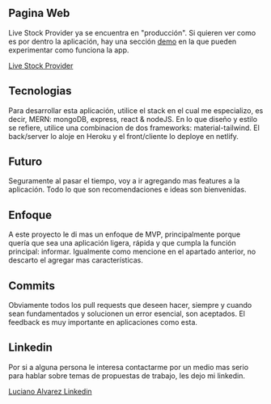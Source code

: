 ## Pagina Web

Live Stock Provider ya se encuentra en "producción". Si quieren ver como es por dentro la aplicación, hay una sección [demo](https://livestockprovider.netlify.app/proveedor/?auth=sign_in&type=provider&is_demo=true) en la que pueden experimentar como funciona la app.


[Live Stock Provider](https://livestockprovider.netlify.app/)

## Tecnologias

Para desarrollar esta aplicación, utilice el stack en el cual me especializo, es decir, MERN: mongoDB, express, react & nodeJS. En lo que diseño y estilo se refiere, utilice una combinacion de dos frameworks: material-tailwind. El back/server lo aloje en Heroku y el front/cliente lo deploye en netlify.

## Futuro

Seguramente al pasar el tiempo, voy a ir agregando mas features a la aplicación. Todo lo que son recomendaciones e ideas son bienvenidas. 

## Enfoque

A este proyecto le di mas un enfoque de MVP, principalmente porque quería que sea una aplicación ligera, rápida y que cumpla la función principal: informar. Igualmente como mencione en el apartado anterior, no descarto el agregar mas características.

## Commits

Obviamente todos los pull requests que deseen hacer, siempre y cuando sean fundamentados y solucionen un error esencial, son aceptados. El feedback es muy importante en aplicaciones como esta. 

## Linkedin

Por si a alguna persona le interesa contactarme por un medio mas serio para hablar sobre temas de propuestas de trabajo, les dejo mi linkedin. 

[Luciano Alvarez Linkedin](https://www.linkedin.com/in/luciano-alvarez-14002a18b/)
